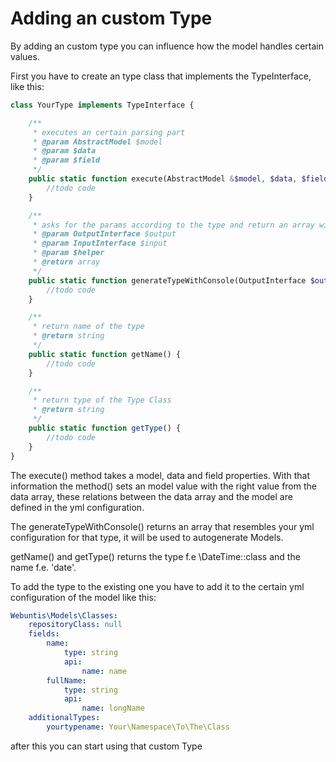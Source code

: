 # Adding an custom Type

By adding an custom type you can influence how the model handles certain values.

First you have to create an type class that implements the TypeInterface, like this:

```php
class YourType implements TypeInterface {

    /**
     * executes an certain parsing part
     * @param AbstractModel $model
     * @param $data
     * @param $field
     */
    public static function execute(AbstractModel &$model, $data, $field) {
        //todo code
    }

    /**
     * asks for the params according to the type and return an array with the field information
     * @param OutputInterface $output
     * @param InputInterface $input
     * @param $helper
     * @return array
     */
    public static function generateTypeWithConsole(OutputInterface $output, InputInterface $input, $helper) {
        //todo code
    }

    /**
     * return name of the type
     * @return string
     */
    public static function getName() {
        //todo code
    }

    /**
     * return type of the Type Class
     * @return string
     */
    public static function getType() {
        //todo code
    }
}
```

The execute() method takes a model, data and field properties. With that information the method() sets an model value with the right value from the data array, these relations between the data array and the model are defined in the yml configuration.

The generateTypeWithConsole() returns an array that resembles your yml configuration for that type, it will be used to autogenerate Models.

getName() and getType() returns the type f.e \DateTime::class and the name f.e. 'date'.

To add the type to the existing one you have to add it to the certain yml configuration of the model like this:

```yml
Webuntis\Models\Classes:
    repositoryClass: null
    fields:
        name:
            type: string
            api:
                name: name
        fullName:
            type: string
            api:
                name: longName
    additionalTypes:
        yourtypename: Your\Namespace\To\The\Class
```

after this you can start using that custom Type